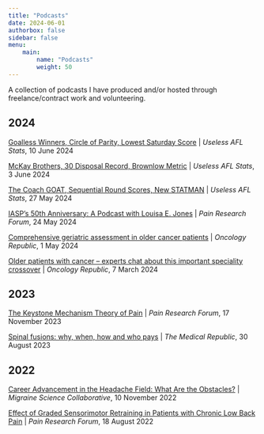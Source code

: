 ```yaml
---
title: "Podcasts"
date: 2024-06-01
authorbox: false
sidebar: false
menu: 
    main: 
        name: "Podcasts"
        weight: 50
---
```


A collection of podcasts I have produced and/or hosted through freelance/contract work and volunteering.

## 2024
[Goalless Winners, Circle of Parity, Lowest Saturday Score](https://uselessaflstats.buzzsprout.com/2211261/15223589-26-goalless-winners-circle-of-parity-lowest-saturday-score) | *Useless AFL Stats*, 10 June 2024

[McKay Brothers, 30 Disposal Record, Brownlow Metric](https://uselessaflstats.buzzsprout.com/2211261/15183001-24-mckay-brothers-30-disposal-record-brownlow-metric) | *Useless AFL Stats*, 3 June 2024

[The Coach GOAT, Sequential Round Scores, New STATMAN](https://uselessaflstats.buzzsprout.com/2211261/15142315-24-the-coach-goat-sequential-round-scores-new-statman) | *Useless AFL Stats*, 27 May 2024

[IASP’s 50th Anniversary: A Podcast with Louisa E. Jones](https://www.iasp-pain.org/publications/pain-research-forum/prf-news/iasps-50th-anniversary-a-podcast-with-louisa-e-jones/) | *Pain Research Forum*, 24 May 2024

[Comprehensive geriatric assessment in older cancer patients](https://www.oncologyrepublic.com.au/comprehensive-geriatric-assessment-in-older-cancer-patients/4381) | *Oncology Republic*, 1 May 2024

[Older patients with cancer – experts chat about this important speciality crossover](https://www.oncologyrepublic.com.au/older-patients-with-cancer-experts-chat-about-this-important-speciality-crossover/4263) | *Oncology Republic*, 7 March 2024

## 2023
[The Keystone Mechanism Theory of Pain](https://www.iasp-pain.org/publications/pain-research-forum/prf-news/the-iasp-prf-podcast-the-keystone-mechanism-theory-of-pain/) | *Pain Research Forum*, 17 November 2023

[Spinal fusions: why, when, how and who pays](https://www.medicalrepublic.com.au/spinal-fusions-why-when-how-and-who-pays/97829) | *The Medical Republic*, 30 August 2023

## 2022
[Career Advancement in the Headache Field: What Are the Obstacles?](https://migrainecollaborative.org/career-advancement-in-the-headache-field-what-are-the-obstacles-a-podcast-with-irene-de-boer-and-gisela-terwindt) | *Migraine Science Collaborative*, 10 November 2022

[Effect of Graded Sensorimotor Retraining in Patients with Chronic Low Back Pain](https://www.painresearchforum.org/forums/interview/205104-iasp-prf-podcast-effect-graded-sensorimotor-retraining-patients-chronic-low) | *Pain Research Forum*, 18 August 2022